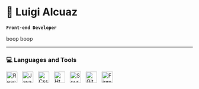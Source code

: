 # 🐛 Luigi Alcuaz

**`Front-end Developer`**

boop boop

---

### 💻 Languages and Tools

<img align="left" alt="React logo" width="30px" style="padding-right:10px;" src="https://cdn.jsdelivr.net/gh/devicons/devicon/icons/react/react-original.svg" />
<img align="left" alt="Javascript logo" width="30px" style="padding-right:10px;"src="https://cdn.jsdelivr.net/gh/devicons/devicon/icons/javascript/javascript-original.svg" />
<img align="left" alt="Css3 logo" width="30px" style="padding-right:10px;"src="https://cdn.jsdelivr.net/gh/devicons/devicon/icons/css3/css3-plain.svg" />        
<img align="left" alt="Html5 logo" width="30px" style="padding-right:10px;"src="https://cdn.jsdelivr.net/gh/devicons/devicon/icons/html5/html5-plain.svg" />
<img align="left" alt="Sourcetree logo" width="30px" style="padding-right:10px;"src="https://cdn.jsdelivr.net/gh/devicons/devicon/icons/sourcetree/sourcetree-original.svg" />
<img align="left" alt="Git logo" width="30px" style="padding-right:10px;"src="https://cdn.jsdelivr.net/gh/devicons/devicon/icons/git/git-original.svg" />              
<img align="left" alt="Figma logo" width="30px" style="padding-right:10px;"src="https://cdn.jsdelivr.net/gh/devicons/devicon/icons/figma/figma-original.svg" />
          
                    
<br />

#

<!--
**luigialcuaz/luigialcuaz** is a ✨ _special_ ✨ repository because its `README.md` (this file) appears on your GitHub profile.



Here are some ideas to get you started:

- 🔭 I’m currently working on ...
- 🌱 I’m currently learning ...
- 👯 I’m looking to collaborate on ...
- 🤔 I’m looking for help with ...
- 💬 Ask me about ...
- 📫 How to reach me: ...
- 😄 Pronouns: ...
- ⚡ Fun fact: ...
  -->

